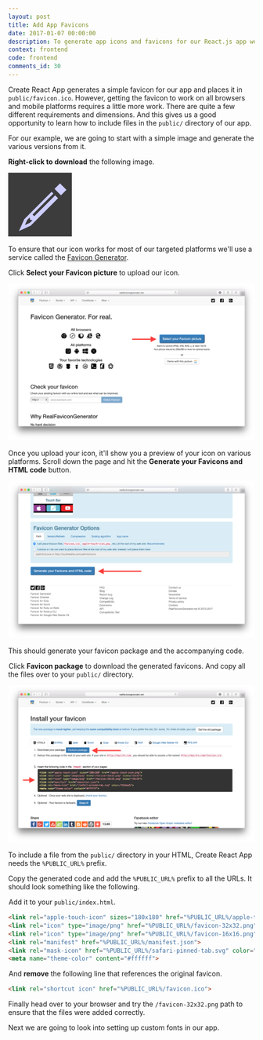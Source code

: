 ```yaml
---
layout: post
title: Add App Favicons
date: 2017-01-07 00:00:00
description: To generate app icons and favicons for our React.js app we will use the Realfavicongenerator.net service. This will replace the default favicon that Create React App comes with.
context: frontend
code: frontend
comments_id: 30
---
```


Create React App generates a simple favicon for our app and places it in `public/favicon.ico`. However, getting the favicon to work on all browsers and mobile platforms requires a little more work. There are quite a few different requirements and dimensions. And this gives us a good opportunity to learn how to include files in the `public/` directory of our app.

For our example, we are going to start with a simple image and generate the various versions from it.

**Right-click to download** the following image.

<img alt="App Icon" width="130" height="130" src="/assets/scratch-icon.png" />

To ensure that our icon works for most of our targeted platforms we'll use a service called the [Favicon Generator](http://realfavicongenerator.net).

Click **Select your Favicon picture** to upload our icon.

![Realfavicongenerator.net screenshot](/assets/realfavicongenerator.png)

Once you upload your icon, it'll show you a preview of your icon on various platforms. Scroll down the page and hit the **Generate your Favicons and HTML code** button.

![Realfavicongenerator.net screenshot](/assets/realfavicongenerator-generate.png)

This should generate your favicon package and the accompanying code.

<img class="code-marker" src="/assets/s.png" />Click **Favicon package** to download the generated favicons. And copy all the files over to your `public/` directory.

![Realfavicongenerator.net completed screenshot](/assets/realfavicongenerator-completed.png)

To include a file from the `public/` directory in your HTML, Create React App needs the `%PUBLIC_URL%` prefix.

Copy the generated code and add the `%PUBLIC_URL%` prefix to all the URLs. It should look something like the following.

<img class="code-marker" src="/assets/s.png" />Add it to your `public/index.html`.

``` html
<link rel="apple-touch-icon" sizes="180x180" href="%PUBLIC_URL%/apple-touch-icon.png">
<link rel="icon" type="image/png" href="%PUBLIC_URL%/favicon-32x32.png" sizes="32x32">
<link rel="icon" type="image/png" href="%PUBLIC_URL%/favicon-16x16.png" sizes="16x16">
<link rel="manifest" href="%PUBLIC_URL%/manifest.json">
<link rel="mask-icon" href="%PUBLIC_URL%/safari-pinned-tab.svg" color="#5bbad5">
<meta name="theme-color" content="#ffffff">
```

<img class="code-marker" src="/assets/s.png" />And **remove** the following line that references the original favicon.

``` html
<link rel="shortcut icon" href="%PUBLIC_URL%/favicon.ico">
```

Finally head over to your browser and try the `/favicon-32x32.png` path to ensure that the files were added correctly.

Next we are going to look into setting up custom fonts in our app.

